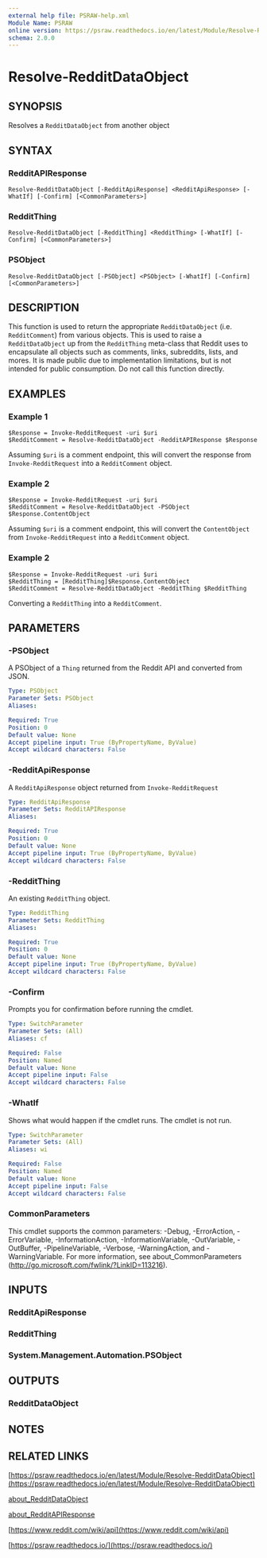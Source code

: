 ```yaml
---
external help file: PSRAW-help.xml
Module Name: PSRAW
online version: https://psraw.readthedocs.io/en/latest/Module/Resolve-RedditdataObject
schema: 2.0.0
---
```


# Resolve-RedditDataObject

## SYNOPSIS
Resolves a `RedditDataObject` from another object

## SYNTAX

### RedditAPIResponse
```
Resolve-RedditDataObject [-RedditApiResponse] <RedditApiResponse> [-WhatIf] [-Confirm] [<CommonParameters>]
```

### RedditThing
```
Resolve-RedditDataObject [-RedditThing] <RedditThing> [-WhatIf] [-Confirm] [<CommonParameters>]
```

### PSObject
```
Resolve-RedditDataObject [-PSObject] <PSObject> [-WhatIf] [-Confirm] [<CommonParameters>]
```

## DESCRIPTION
This function is used to return the appropriate `RedditDataObject` (i.e. `RedditComment`) from various objects. This is used to raise a `RedditDataObject` up from the `RedditThing` meta-class that Reddit uses to encapsulate all objects such as comments, links, subreddits, lists, and mores. It is made public due to implementation limitations, but is not intended for public consumption. Do not call this function directly.

## EXAMPLES

### Example 1
```
$Response = Invoke-RedditRequest -uri $uri
$RedditComment = Resolve-RedditDataObject -RedditAPIResponse $Response
```

Assuming `$uri` is a comment endpoint, this will convert the response from `Invoke-RedditRequest` into a `RedditComment` object.

### Example 2
```
$Response = Invoke-RedditRequest -uri $uri
$RedditComment = Resolve-RedditDataObject -PSObject $Response.ContentObject
```

Assuming `$uri` is a comment endpoint, this will convert the `ContentObject` from `Invoke-RedditRequest` into a `RedditComment` object.

### Example 2
```
$Response = Invoke-RedditRequest -uri $uri
$RedditThing = [RedditThing]$Response.ContentObject
$RedditComment = Resolve-RedditDataObject -RedditThing $RedditThing
```

Converting a `RedditThing` into a `RedditComment`.

## PARAMETERS

### -PSObject
A PSObject of a `Thing` returned from the Reddit API and converted from JSON.

```yaml
Type: PSObject
Parameter Sets: PSObject
Aliases:

Required: True
Position: 0
Default value: None
Accept pipeline input: True (ByPropertyName, ByValue)
Accept wildcard characters: False
```

### -RedditApiResponse
A `RedditApiResponse` object returned from `Invoke-RedditRequest`

```yaml
Type: RedditApiResponse
Parameter Sets: RedditAPIResponse
Aliases:

Required: True
Position: 0
Default value: None
Accept pipeline input: True (ByPropertyName, ByValue)
Accept wildcard characters: False
```

### -RedditThing
An existing `RedditThing` object.

```yaml
Type: RedditThing
Parameter Sets: RedditThing
Aliases:

Required: True
Position: 0
Default value: None
Accept pipeline input: True (ByPropertyName, ByValue)
Accept wildcard characters: False
```

### -Confirm
Prompts you for confirmation before running the cmdlet.

```yaml
Type: SwitchParameter
Parameter Sets: (All)
Aliases: cf

Required: False
Position: Named
Default value: None
Accept pipeline input: False
Accept wildcard characters: False
```

### -WhatIf
Shows what would happen if the cmdlet runs.
The cmdlet is not run.

```yaml
Type: SwitchParameter
Parameter Sets: (All)
Aliases: wi

Required: False
Position: Named
Default value: None
Accept pipeline input: False
Accept wildcard characters: False
```

### CommonParameters
This cmdlet supports the common parameters: -Debug, -ErrorAction, -ErrorVariable, -InformationAction, -InformationVariable, -OutVariable, -OutBuffer, -PipelineVariable, -Verbose, -WarningAction, and -WarningVariable. For more information, see about_CommonParameters (http://go.microsoft.com/fwlink/?LinkID=113216).

## INPUTS

### RedditApiResponse

### RedditThing

### System.Management.Automation.PSObject

## OUTPUTS

### RedditDataObject

## NOTES

## RELATED LINKS

[https://psraw.readthedocs.io/en/latest/Module/Resolve-RedditDataObject](https://psraw.readthedocs.io/en/latest/Module/Resolve-RedditDataObject)

[about_RedditDataObject](https://psraw.readthedocs.io/en/latest/Module/about_RedditdataObject)

[about_RedditAPIResponse](https://psraw.readthedocs.io/en/latest/Module/about_RedditAPIResponse)

[https://www.reddit.com/wiki/api](https://www.reddit.com/wiki/api)

[https://psraw.readthedocs.io/](https://psraw.readthedocs.io/)
